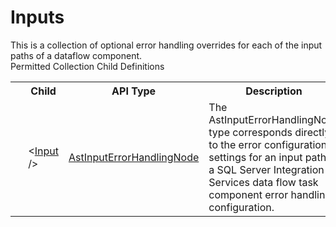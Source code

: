# Inputs

<div class="LanguageSummary"><div class ="SummaryItem">This is a collection of optional error handling overrides for each of the input paths of a dataflow component.</div></div><div class="SchemaBindingGroup"><div class="SchemaBindingGroupHeader">Permitted Collection Child Definitions</div><table id="SchemaBindingList" class="SchemaBindingList"><tbody><tr><th class="SchemaBindingIconColumnHeader">&nbsp;</th><th class="SchemaBindingNameColumnHeader">Child</th><th class="SchemaBindingTypeColumnHeader">API Type</th><th class="SchemaBindingSummaryColumnHeader">Description</th></tr><tr class="cd0"><td class="SchemaBindingIcon"><div class="NotRequired" /></td><td class="SchemaBindingName"><span class="punc">&lt;</span><a href=Varigence.Languages.Biml.Transformation.AstInputErrorHandlingNode.html">Input</a><span class="punc"> /&gt;</span></td><td class="SchemaBindingType"><a href="../api-reference/Varigence.Languages.Biml.Transformation.AstInputErrorHandlingNode.html">AstInputErrorHandlingNode</a></td><td class="SchemaBindingSummary">The AstInputErrorHandlingNode type corresponds directly to the error configuration settings for an input path in a SQL Server Integration Services data flow task component error handling configuration.</td></tr></tbody></table></div>